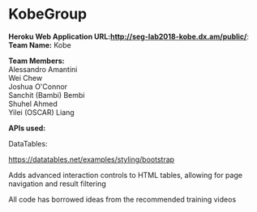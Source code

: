 # KobeGroup

**Heroku Web Application URL:http://seg-lab2018-kobe.dx.am/public/**:   
**Team Name:** Kobe  

**Team Members:**   
Alessandro Amantini  
Wei Chew  
Joshua O'Connor  
Sanchit (Bambi) Bembi  
Shuhel Ahmed   
Yilei (OSCAR) Liang  

**APIs used:** 

DataTables: 

https://datatables.net/examples/styling/bootstrap

Adds advanced interaction controls
to HTML tables, allowing for page navigation and result filtering

All code has borrowed ideas from the recommended training videos
